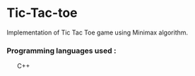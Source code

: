 # Tic-Tac-toe
Implementation of Tic Tac Toe game using Minimax algorithm.

### Programming languages used :
<ul> C++ <ul>
